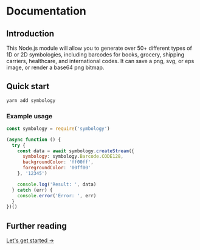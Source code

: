 # Documentation

## Introduction

This Node.js module will allow you to generate over 50+ different types of 1D or 2D symbologies, including barcodes for books, grocery, shipping carriers, healthcare, and international codes. It can save a png, svg, or eps image, or render a base64 png bitmap.

## Quick start

```sh
yarn add symbology
```

### Example usage

```js
const symbology = require('symbology')

(async function () {
  try {
    const data = await symbology.createStream({
      symbology: symbology.Barcode.CODE128,
      backgroundColor: 'ff00ff',
      foregroundColor: '00ff00'
    }, '12345')

    console.log('Result: ', data)
  } catch (err) {
    console.error('Error: ', err)
  }
})()
```

## Further reading

[Let's get started →](api.md)
